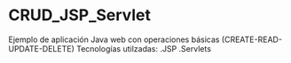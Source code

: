# CRUD_JSP_Servlet
Ejemplo de aplicación Java web con operaciones básicas (CREATE-READ-UPDATE-DELETE)
Tecnologías utilzadas:
  .JSP
  .Servlets
